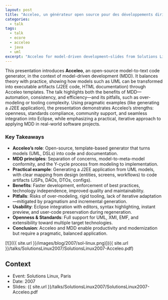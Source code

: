 ```yaml
---
layout: post
title: "Acceleo, un générateur open source pour des développements dirigés par les modèles (Solutions Linux 2007)"
categories:
  - talk
tags:
  - talk
  - ecore
  - acceleo
  - java
  - uml
excerpt: "Acceleo for model‑driven development—slides from Solutions Linux 2007."
---
```


This presentation introduces **Acceleo**, an open-source model-to-text code generator, in the context of model-driven development (MDD). It balances theory with practice, showing how models such as UML can be transformed into executable artifacts (J2EE code, HTML documentation) through Acceleo templates. The talk highlights both the benefits of MDD—automation, consistency, and efficiency—and its pitfalls, such as over-modeling or tooling complexity. Using pragmatic examples (like generating a J2EE application), the presentation demonstrates Acceleo’s strengths: openness, standards compliance, community support, and seamless integration into Eclipse, while emphasizing a practical, iterative approach to applying MDD in real-world software projects.

### Key Takeaways
* **Acceleo’s role**: Open-source, template-based generator that turns models (UML, DSLs) into code and documentation.
* **MDD principles**: Separation of concerns, model-to-meta-model conformity, and the Y-cycle process from modeling to implementation.
* **Practical example**: Generating a J2EE application from UML models, with clear mapping from design (entities, screens, workflows) to code artifacts (JSPs, DAOs, DTOs, configs).
* **Benefits**: Faster development, enforcement of best practices, technology independence, improved quality and maintainability.
* **Pitfalls**: Risks of over-modeling, rigid tooling, lack of iterative adaptation—mitigated by pragmatism and incremental generation.
* **Usability**: Eclipse integration with editors, syntax highlighting, instant preview, and user-code preservation during regeneration.
* **Openness & Standards**: Full support for UML, XMI, EMF, and extensibility toward multiple target technologies.
* **Conclusion**: Acceleo and MDD enable productivity and modernization but require a pragmatic, balanced application.

[![]({{ site.url }}/images/blog/2007/sol-linux.png)]({{ site.url }}/talks/SolutionsLinux2007/SolutionsLinux2007-Acceleo.pdf)


## Context
- Event: Solutions Linux, Paris
- Date: 2007
- Slides: {{ site.url }}/talks/SolutionsLinux2007/SolutionsLinux2007-Acceleo.pdf
